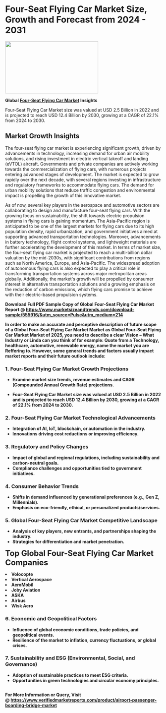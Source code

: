 <H1>Four-Seat Flying Car Market Size, Growth and Forecast from 2024 - 2031</H1><img class="aligncenter size-medium wp-image-584254" src="https://thirdeyenews.in/wp-content/uploads/2024/09/Global-Market-Research-300x168.jpeg" alt="" width="300" height="168" /><p><strong>Global&nbsp;<a href="https://www.marketsizeandtrends.com/download-sample/555916/&amp;utm_source=Pulse&amp;utm_medium=214">Four-Seat Flying Car Market</a> Insights</strong></p><p>Four-Seat Flying Car Market size was valued at USD 2.5 Billion in 2022 and is projected to reach USD 12.4 Billion by 2030, growing at a CAGR of 22.1% from 2024 to 2030.</p><p><h2>Market Growth Insights</h2> <p>The four-seat flying car market is experiencing significant growth, driven by advancements in technology, increasing demand for urban air mobility solutions, and rising investment in electric vertical takeoff and landing (eVTOL) aircraft. Governments and private companies are actively working towards the commercialization of flying cars, with numerous projects entering advanced stages of development. The market is expected to grow rapidly over the next decade, with several regions investing in infrastructure and regulatory frameworks to accommodate flying cars. The demand for urban mobility solutions that reduce traffic congestion and environmental impact is propelling the growth of this innovative market.</p> <p><strong></strong></p> <p>As of now, several key players in the aerospace and automotive sectors are collaborating to design and manufacture four-seat flying cars. With the growing focus on sustainability, the shift towards electric propulsion systems in flying cars is gaining momentum. The Asia-Pacific region is anticipated to be one of the largest markets for flying cars due to its high population density, rapid urbanization, and government initiatives aimed at supporting advanced transportation technologies. Moreover, advancements in battery technology, flight control systems, and lightweight materials are further accelerating the development of this market. In terms of market size, the four-seat flying car market is projected to reach a multi-billion dollar valuation by the mid-2030s, with significant contributions from regions such as North America, Europe, and Asia-Pacific. The widespread adoption of autonomous flying cars is also expected to play a critical role in transforming transportation systems across major metropolitan areas globally. Additionally, the market's growth will be propelled by consumer interest in alternative transportation solutions and a growing emphasis on the reduction of carbon emissions, which flying cars promise to achieve with their electric-based propulsion systems.</p> <p><strong></p><p><span class=""><strong>Download Full PDF Sample Copy of Global Four-Seat Flying Car Market Report</strong> @ <a href="https://www.marketsizeandtrends.com/download-sample/555916/&amp;utm_source=Pulse&amp;utm_medium=214" target="_blank">https://www.marketsizeandtrends.com/download-sample/555916/&amp;utm_source=Pulse&amp;utm_medium=214</a></span></p><p>In order to make an accurate and perceptive description of future scope of a Global&nbsp;Four-Seat Flying Car Market Market as Global&nbsp;Four-Seat Flying Car Market Market of 2025, you need to describe a clear Vision &ndash; What Industry or Linda can you think of for example: Quote from a Technology, healthcare, automotive, renewable energy, name the market you are Reffering to. However, some general trends and factors usually impact market reports and their future outlook include:</p><h3>1.&nbsp;<strong>Four-Seat Flying Car Market Growth Projections</strong></h3><ul><li>Examine market size trends, revenue estimates and CAGR (Compounded Annual Growth Rate) projections.</li><li><p>Four-Seat Flying Car Market size was valued at USD 2.5 Billion in 2022 and is projected to reach USD 12.4 Billion by 2030, growing at a CAGR of 22.1% from 2024 to 2030.</p></li></ul><h3>2.&nbsp;<strong>Four-Seat Flying Car Market Technological Advancements</strong></h3><ul><li>Integration of AI, IoT, blockchain, or automation in the industry.</li><li>Innovations driving cost reductions or improving efficiency.</li></ul><h3>3.&nbsp;<strong>Regulatory and Policy Changes</strong></h3><ul><li>Impact of global and regional regulations, including sustainability and carbon-neutral goals.</li><li>Compliance challenges and opportunities tied to government initiatives.</li></ul><h3>4.&nbsp;<strong>Consumer Behavior Trends</strong></h3><ul><li>Shifts in demand influenced by generational preferences (e.g., Gen Z, Millennials).</li><li>Emphasis on eco-friendly, ethical, or personalized products/services.</li></ul><h3>5.&nbsp;<strong>Global Four-Seat Flying Car Market Competitive Landscape</strong></h3><ul><li>Analysis of key players, new entrants, and partnerships shaping the industry.</li><li>Strategies for differentiation and market penetration.</li></ul><p data-pm-slice="1 1 []"><span style="color: inherit; font-family: inherit; font-size: 25px;">Top Global Four-Seat Flying Car Market Companies</span></p><div class="" data-test-id=""><p><li>Volocopte</li><li> Vertical Aerospace</li><li> AeroMobil</li><li> Joby Aviation</li><li> ASKA</li><li> Airbus</li><li> Wisk Aero</li></p></div><h3>6.&nbsp;<strong>Economic and Geopolitical Factors</strong></h3><ul><li>Influence of global economic conditions, trade policies, and geopolitical events.</li><li>Resilience of the market to inflation, currency fluctuations, or global crises.</li></ul><h3>7.&nbsp;<strong>Sustainability and ESG (Environmental, Social, and Governance)</strong></h3><ul><li>Adoption of sustainable practices to meet ESG criteria.</li><li>Opportunities in green technologies and circular economy principles.</li></ul><h2><strong style="font-size: 14px;">For More Information or Query, Visit @&nbsp;</strong><a style="background-color: #ffffff; font-size: 14px;" href="https://www.marketsizeandtrends.com/report/four-seat-flying-car-market/" target="_blank">https://www.verifiedmarketreports.com/product/airport-passenger-boarding-bridge-market</a></h2>
